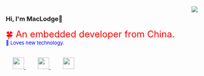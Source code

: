 <img align="right" src="https://github-readme-stats.vercel.app/api?username=EchoHeim&show_icons=true&icon_color=805AD5&text_color=5cb3cc&bg_color=ffffff&hide_title=true" />

<p align="center">
  <h3> Hi, I'm MacLodge👋 </h3>
  <font size="5" color="red">🍀 An embedded developer from China.</font>
  <br>
  <font size="2" color="blue">🎐 Loves new technology.</font>
  <br><br>
  
  &emsp;
  <a href="https://blog.csdn.net/hsl416604093" target="_blank">
    <img src="https://cdn.jsdelivr.net/gh/EchoHeim/actapb/docs/images/icons8-csdn-48.png" width="30px"/>
  </a>
  &emsp;&emsp;
  <a href= "https://cdn.jsdelivr.net/gh/EchoHeim/actapb/docs/images/Qart_CodeMonkey.gif" target="_blank">
    <img src="https://cdn.jsdelivr.net/gh/EchoHeim/actapb/docs/images/icons8-wechat-48.png" width="30px"/>
  </a>
  &emsp;&emsp;
  <a href="https://echoheim.netlify.app" target="_blank">
    <img src="https://cdn.jsdelivr.net/gh/EchoHeim/actapb/docs/images/icons8-cocktail-50.png" width="30px"/>
  </a> 
  <br>
</p>

